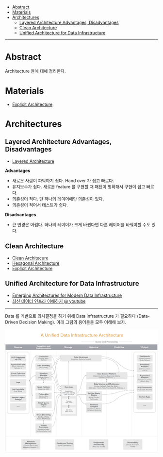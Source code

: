 - [Abstract](#abstract)
- [Materials](#materials)
- [Architectures](#architectures)
  - [Layered Architecture Advantages, Disadvantages](#layered-architecture-advantages-disadvantages)
  - [Clean Architecture](#clean-architecture)
  - [Unified Architecture for Data Infrastructure](#unified-architecture-for-data-infrastructure)

----

# Abstract

Architecture 들에 대해 정리한다.

# Materials

* [Explicit Architecture](https://herbertograca.com/2017/11/16/explicit-architecture-01-ddd-hexagonal-onion-clean-cqrs-how-i-put-it-all-together/)

# Architectures

## Layered Architecture Advantages, Disadvantages

* [Layered Architecture](https://www.baeldung.com/cs/layered-architecture)

**Advantages**

* 새로운 사람이 파악하기 쉽다. Hand over 가 쉽고 빠르다. 
* 유지보수가 쉽다. 새로운 feature 를 구현할 때 패턴이 명확해서 구현이 쉽고 빠르다.  
* 의존성이 적다. 단 하나의 레이어에만 의존성이 있다.
* 의존성이 적어서 테스트가 쉽다.

**Disadvantages**

* 큰 변경은 어렵다. 하나의 레이어가 크게 바뀐다면 다른 레이어를 바꿔야할 수도 있다.

## Clean Architecture

* [Clean Architecure](/cleanarchitecture/README.md)
* [Hexagonal Architecture](/hexagonalarchitecture/README.md)
* [Explicit Architecture](https://herbertograca.com/2017/11/16/explicit-architecture-01-ddd-hexagonal-onion-clean-cqrs-how-i-put-it-all-together/)

## Unified Architecture for Data Infrastructure

* [Emerging Architectures for Modern Data Infrastructure](https://future.a16z.com/emerging-architectures-modern-data-infrastructure/)
* [최신 데이터 인프라 이해하기 @ youtube](https://www.youtube.com/watch?v=g_c742vW8dQ&list=PLL-_zEJctPoJ92HmbGxFv1Pv_ugsggGD2)

----

Data 를 기반으로 의사결정을 하기 위해 Data Infrastructure 가 필요하다 (Data-Driven Decision Making). 아래 그림의 용어들을 모두 이해해 보자.

![](img/unified_data_infrastructure_architecture.png)
  
